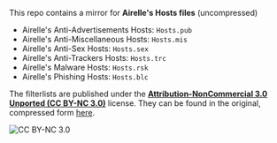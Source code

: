 This repo contains a mirror for **Airelle's Hosts files** (uncompressed)

- Airelle's Anti-Advertisements Hosts: `Hosts.pub`
- Airelle's Anti-Miscellaneous Hosts: `Hosts.mis`
- Airelle's Anti-Sex Hosts: `Hosts.sex`
- Airelle's Anti-Trackers Hosts: `Hosts.trc`
- Airelle's Malware Hosts: `Hosts.rsk`
- Airelle's Phishing Hosts: `Hosts.blc`

The filterlists are published under the [**Attribution-NonCommercial 3.0 Unported (CC BY-NC 3.0)**](https://creativecommons.org/licenses/by-nc/3.0/) license. They can be found in the original, compressed form [here](http://rlwpx.free.fr/WPFF/hosts.htm).

![CC BY-NC 3.0](https://licensebuttons.net/l/by-nc/3.0/88x31.png)
